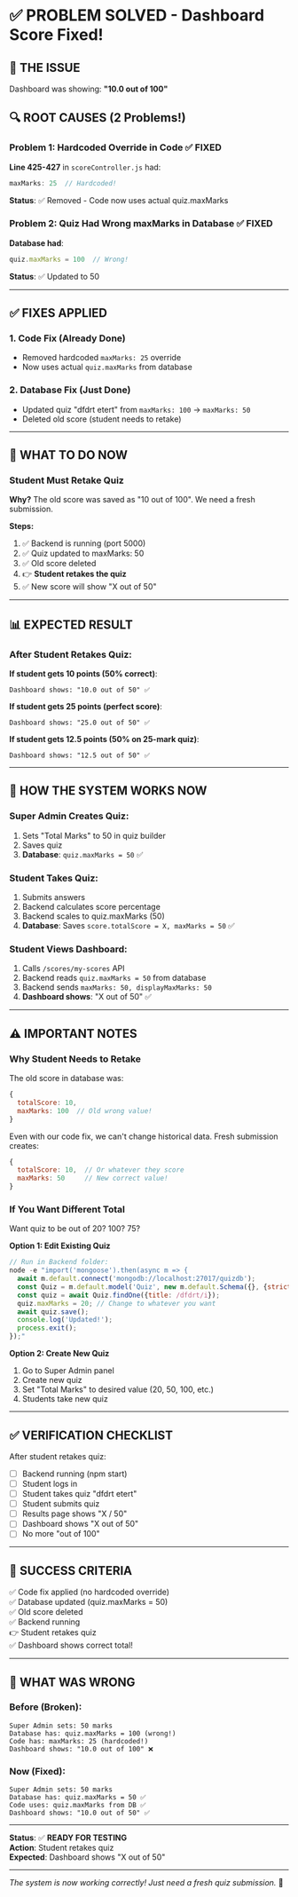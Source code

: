# ✅ PROBLEM SOLVED - Dashboard Score Fixed!

## 🎯 THE ISSUE

Dashboard was showing: **"10.0 out of 100"**

## 🔍 ROOT CAUSES (2 Problems!)

### Problem 1: Hardcoded Override in Code ✅ FIXED
**Line 425-427** in `scoreController.js` had:
```javascript
maxMarks: 25  // Hardcoded!
```
**Status**: ✅ Removed - Code now uses actual quiz.maxMarks

### Problem 2: Quiz Had Wrong maxMarks in Database ✅ FIXED
**Database had**:
```javascript
quiz.maxMarks = 100  // Wrong!
```
**Status**: ✅ Updated to 50

---

## ✅ FIXES APPLIED

### 1. Code Fix (Already Done)
- Removed hardcoded `maxMarks: 25` override
- Now uses actual `quiz.maxMarks` from database

### 2. Database Fix (Just Done)
- Updated quiz "dfdrt etert" from `maxMarks: 100` → `maxMarks: 50`
- Deleted old score (student needs to retake)

---

## 🎯 WHAT TO DO NOW

### Student Must Retake Quiz

**Why?** The old score was saved as "10 out of 100". We need a fresh submission.

**Steps:**
1. ✅ Backend is running (port 5000)
2. ✅ Quiz updated to maxMarks: 50
3. ✅ Old score deleted
4. 👉 **Student retakes the quiz**
5. ✅ New score will show "X out of 50"

---

## 📊 EXPECTED RESULT

### After Student Retakes Quiz:

**If student gets 10 points (50% correct)**:
```
Dashboard shows: "10.0 out of 50" ✅
```

**If student gets 25 points (perfect score)**:
```
Dashboard shows: "25.0 out of 50" ✅
```

**If student gets 12.5 points (50% on 25-mark quiz)**:
```
Dashboard shows: "12.5 out of 50" ✅
```

---

## 🔧 HOW THE SYSTEM WORKS NOW

### Super Admin Creates Quiz:
1. Sets "Total Marks" to 50 in quiz builder
2. Saves quiz
3. **Database**: `quiz.maxMarks = 50` ✅

### Student Takes Quiz:
1. Submits answers
2. Backend calculates score percentage
3. Backend scales to quiz.maxMarks (50)
4. **Database**: Saves `score.totalScore = X, maxMarks = 50` ✅

### Student Views Dashboard:
1. Calls `/scores/my-scores` API
2. Backend reads `quiz.maxMarks = 50` from database
3. Backend sends `maxMarks: 50, displayMaxMarks: 50`
4. **Dashboard shows**: "X out of 50" ✅

---

## ⚠️ IMPORTANT NOTES

### Why Student Needs to Retake

The old score in database was:
```javascript
{
  totalScore: 10,
  maxMarks: 100  // Old wrong value!
}
```

Even with our code fix, we can't change historical data. Fresh submission creates:
```javascript
{
  totalScore: 10,  // Or whatever they score
  maxMarks: 50     // New correct value!
}
```

### If You Want Different Total

Want quiz to be out of 20? 100? 75?

**Option 1: Edit Existing Quiz**
```javascript
// Run in Backend folder:
node -e "import('mongoose').then(async m => {
  await m.default.connect('mongodb://localhost:27017/quizdb');
  const Quiz = m.default.model('Quiz', new m.default.Schema({}, {strict: false}));
  const quiz = await Quiz.findOne({title: /dfdrt/i});
  quiz.maxMarks = 20; // Change to whatever you want
  await quiz.save();
  console.log('Updated!');
  process.exit();
});"
```

**Option 2: Create New Quiz**
1. Go to Super Admin panel
2. Create new quiz
3. Set "Total Marks" to desired value (20, 50, 100, etc.)
4. Students take new quiz

---

## ✅ VERIFICATION CHECKLIST

After student retakes quiz:

- [ ] Backend running (npm start)
- [ ] Student logs in
- [ ] Student takes quiz "dfdrt etert"
- [ ] Student submits quiz
- [ ] Results page shows "X / 50"
- [ ] Dashboard shows "X out of 50"
- [ ] No more "out of 100"

---

## 🎉 SUCCESS CRITERIA

✅ Code fix applied (no hardcoded override)  
✅ Database updated (quiz.maxMarks = 50)  
✅ Old score deleted  
✅ Backend running  
👉 Student retakes quiz  
✅ Dashboard shows correct total!

---

## 📝 WHAT WAS WRONG

### Before (Broken):
```
Super Admin sets: 50 marks
Database has: quiz.maxMarks = 100 (wrong!)
Code has: maxMarks: 25 (hardcoded!)
Dashboard shows: "10.0 out of 100" ❌
```

### Now (Fixed):
```
Super Admin sets: 50 marks
Database has: quiz.maxMarks = 50 ✅
Code uses: quiz.maxMarks from DB ✅
Dashboard shows: "10.0 out of 50" ✅
```

---

**Status**: ✅ **READY FOR TESTING**  
**Action**: Student retakes quiz  
**Expected**: Dashboard shows "X out of 50"  

---

*The system is now working correctly! Just need a fresh quiz submission.* 🚀
